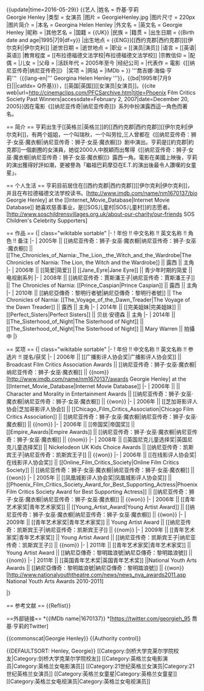 {{update|time=2016-05-29}}
{{艺人
|姓名     = 乔基·亨莉<br>Georgie Henley
|类型     = 女演员
|图片     = GeorgieHenley.jpg
|图片尺寸 = 220px
|图片简介 = 
|本名     = Georgina Helen Henley
|外文名   = 
|英文名   = Georgie Henley
|昵称     = 
|其他艺名 = 
|国籍     = {{UK}}
|民族     = 
|籍贯     = 
|出生日期 = {{Birth date and age|1995|7|9|df=y}}
|出生地点 = {{ENG}}[[西约克郡|西约克郡]][[伊尔克利|伊尔克利]]
|逝世日期 =
|逝世地点 = 
|职业     =  [[演员|演员]]
|语言     =  [[英语|英语]]
|教育程度 = [[布拉德福德文法学校|布拉德福德文法学校]]
|宗教信仰 =
|配偶     = 
|儿女 = 
|父母 = 
|活跃年代 = 2005年至今
|经纪公司 = 
|代表作 = 電影《[[纳尼亚传奇|纳尼亚传奇]]》
|奖项 = 
|网站 = 
|IMDb = 
}}
'''喬吉娜·海倫·亨莉'''（{{lang-en|''' Georgina Helen Henley '''}}，{{bd|1995年|7月9日|||catIdx= Q乔基}}），[[英国|英国]][[女演员|女演员]]。<ref>{{cite web|url=http://cinemaclips.com/PFCSarchive.htm|title=Phoenix Film Critics Society Past Winners|accessdate=February 2, 2007|date=December 20, 2005}}</ref>因在電影《[[纳尼亚传奇|纳尼亚传奇]]》系列中扮演露西這一角色而著名。

== 简介 ==
亨莉出生于[[英格兰|英格兰]]的[[西约克郡|西约克郡]][[伊尔克利|伊尔克利]]，有两个姐姐，一个叫瑞秋，一个叫劳拉,三人曾都在《[[纳尼亚传奇：狮子·女巫·魔衣橱|纳尼亚传奇：狮子·女巫·魔衣橱]]》剧中演出。亨莉是[[約克郡|約克郡]]一個劇圑的女演員，她從2000人中脫穎而出奪得《[[纳尼亚传奇：狮子·女巫·魔衣橱|纳尼亚传奇：狮子·女巫·魔衣橱]]》露西一角。電影在美國上映後，亨莉的演出獲得好評如潮，更被譽為「繼祖巴莉摩亞在E.T.的演出後最令人讚嘆的女童星」。

== 个人生活 ==
亨莉目前居住在[[西约克郡|西约克郡]][[伊尔克利|伊尔克利]]，并且在布拉德福德文法学校读书。<ref name="imdb.com">[http://www.imdb.com/name/nm1670137/bio Georgie Henley] at the [[Internet_Movie_Database|Internet Movie Database]]</ref>
她喜欢慈善事业，是[[SOS儿童村|SOS儿童村]]的志愿者。<ref>[http://www.soschildrensvillages.org.uk/about-our-charity/our-friends SOS Children's Celebrity Supporters]</ref>

== 作品 ==
{| class="wikitable sortable"
|-
! 年份 !! 中文名称 !! 英文名称 !! 角色  !! 备注
|-
|   2005年 || [[纳尼亚传奇：狮子·女巫·魔衣橱|纳尼亚传奇：狮子·女巫·魔衣橱]] || [[The_Chronicles_of_Narnia:_The_Lion,_the_Witch_and_the_Wardrobe|The Chronicles of Narnia: The Lion, the Witch and the Wardrobe]] || 露西 || 主角 
|-
|   2006年 || [[简爱|简爱]] || [[Jane_Eyre|Jane Eyre]] || 青少年时期的简爱 ||  电视剧系列
|-
|   2008年 || [[纳尼亚传奇：賈斯潘王子|纳尼亚传奇：賈斯潘王子]] || The Chronicles of Narnia: [[Prince_Caspian|Prince Caspian]] || 露西 ||  主角
|-
|   2010年 || [[納尼亞傳奇：黎明行者號|納尼亞傳奇：黎明行者號]] || The Chronicles of Narnia: [[The_Voyage_of_the_Dawn_Treader|The Voyage of the Dawn Treader]] || 露西 ||  主角
|-
|   2014年 || [[完美姐妹|完美姐妹]] || [[Perfect_Sisters|Perfect Sisters]] || 贝丝·安德森 || 主角
|-
|   2014年 || [[The_Sisterhood_of_Night|The Sisterhood of Night]] || [[The_Sisterhood_of_Night|The Sisterhood of Night]] || Mary Warren || 拍攝中
|}

== 奖项 ==
{| class="wikitable sortable"
|-
! 年份 !! 中文名称 !! 英文名称 !! 参选片  !! 提名/获奖
|-
|   2006年 || [[广播影评人协会奖|广播影评人协会奖]] || Broadcast Film Critics Association Awards || [[纳尼亚传奇：狮子·女巫·魔衣橱|纳尼亚传奇：狮子·女巫·魔衣橱]] ||  {{nom}}<ref name="Georgie Henley">[http://www.imdb.com/name/nm1670137/awards Georgie Henley] at the [[Internet_Movie_Database|Internet Movie Database]]</ref>
|-
|   2006年 ||  || Character and Morality in Entertainment Awards || [[纳尼亚传奇：狮子·女巫·魔衣橱|纳尼亚传奇：狮子·女巫·魔衣橱]] ||  {{won}}<ref name="Georgie Henley"/>
|-
|   2006年 || [[芝加哥影评人协会|芝加哥影评人协会]] || [[Chicago_Film_Critics_Association|Chicago Film Critics Association]] || [[纳尼亚传奇：狮子·女巫·魔衣橱|纳尼亚传奇：狮子·女巫·魔衣橱]] ||  {{nom}}<ref name="Georgie Henley"/>
|-
|   2006年 || [[帝国奖|帝国奖]] || [[Empire_Awards|Empire Awards]] || [[纳尼亚传奇：狮子·女巫·魔衣橱|纳尼亚传奇：狮子·女巫·魔衣橱]] ||  {{nom}}<ref name="Georgie Henley"/>
|-
|   2008年 || [[英国尼克儿童选择奖|英国尼克儿童选择奖]] || Nickelodeon UK Kids Choice Awards || [[纳尼亚传奇：凯斯宾王子|纳尼亚传奇：凯斯宾王子]] || {{won}}<ref name="Georgie Henley"/>
|-
|   2006年 || [[在线影评人协会奖|在线影评人协会奖]] || [[Online_Film_Critics_Society|Online Film Critics Society]] || [[纳尼亚传奇：狮子·女巫·魔衣橱|纳尼亚传奇：狮子·女巫·魔衣橱]] || {{won}}<ref name="Georgie Henley"/>
|-
|   2005年 || [[凤凰城影评人协会奖|凤凰城影评人协会奖]] || [[Phoenix_Film_Critics_Society_Award_for_Best_Supporting_Actress|Phoenix Film Critics Society Award for Best Supporting Actress]] || [[纳尼亚传奇：狮子·女巫·魔衣橱|纳尼亚传奇：狮子·女巫·魔衣橱]] ||  {{won}}<ref name="Georgie Henley"/>
|-
|   2006年 || [[青年艺术家奖|青年艺术家奖]] || [[Young_Artist_Award|Young Artist Award]] || [[纳尼亚传奇：狮子·女巫·魔衣橱|纳尼亚传奇：狮子·女巫·魔衣橱]] || {{won}}<ref name="Georgie Henley"/>
|-
|   2009年 || [[青年艺术家奖|青年艺术家奖]] || Young Artist Award || [[纳尼亚传奇：凯斯宾王子|纳尼亚传奇：凯斯宾王子]] || {{nom}}<ref name="Georgie Henley"/>
|-
|   2009年 || [[青年艺术家奖|青年艺术家奖]] || Young Artist Award || [[纳尼亚传奇：凯斯宾王子|纳尼亚传奇：凯斯宾王子]] ||  {{nom}}<ref name="Georgie Henley"/>
|-
|   2011年 || [[青年艺术家奖|青年艺术家奖]] || Young Artist Award || [[納尼亞傳奇：黎明踏浪號|納尼亞傳奇：黎明踏浪號]]  || {{nom}}<ref name="Georgie Henley"/>
|-
|   2011年 || [[英国青年艺术奖|英国青年艺术奖]] ||National Youth Arts Awards  || [[納尼亞傳奇：黎明踏浪號|納尼亞傳奇：黎明踏浪號]] || {{won}}<ref>[http://www.nationalyouththeatre.com/news/news_nya_awards2011.asp National Youth Arts Awards 2010-2011]</ref>

|}

== 参考文献 ==
{{Reflist}}

==外部链接==
*{{IMDb name|1670137}}
*[https://twitter.com/georgieh_95 喬基·亨莉的Twitter]

{{commonscat|Georgie Henley}}
{{Authority control}}

{{DEFAULTSORT: Henley, Georgie}}
[[Category:剑桥大学克莱尔学院校友|Category:剑桥大学克莱尔学院校友]]
[[Category:英格兰女电影演员|Category:英格兰女电影演员]]
[[Category:21世纪英格兰女演员|Category:21世纪英格兰女演员]]
[[Category:英格兰女童星|Category:英格兰女童星]]
[[Category:英格兰女电视演员|Category:英格兰女电视演员]]